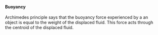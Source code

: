  #### Buoyancy
Archimedes principle says that the buoyancy force experienced by a an object is equal to the weight of the displaced fluid. This force acts through the centroid of the displaced fluid.